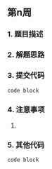 ## 第n周
### 1. 题目描述

### 2. 解题思路

### 3. 提交代码
```python
code block
```
### 4. 注意事项
1. 
### 5. 其他代码
```python
code block
```